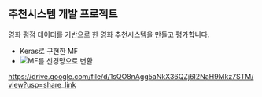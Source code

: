 ## 추천시스템 개발 프로젝트
영화 평점 데이터를 기반으로 한 영화 추천시스템을 만들고 평가합니다.
* Keras로 구현한 MF
* ![MF를 신경망으로 변환]([이미지_소스_URL](https://drive.google.com/file/d/1sQDSBAViZvh9YhfLUQj2QiiMzNGtGmIc/view?usp=share_link) "MF by Keras")

https://drive.google.com/file/d/1sQO8nAgg5aNkX36QZj6I2NaH9Mkz7STM/view?usp=share_link
